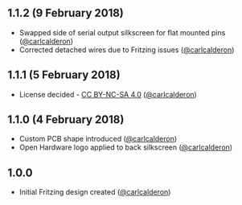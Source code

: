 ## 1.1.2 (9 February 2018)

* Swapped side of serial output silkscreen for flat mounted pins ([@carlcalderon](https://github.com/carlcalderon))
* Corrected detached wires due to Fritzing issues ([@carlcalderon](https://github.com/carlcalderon))

## 1.1.1 (5 February 2018)

* License decided - [CC BY-NC-SA 4.0](https://creativecommons.org/licenses/by-nc-sa/4.0/) ([@carlcalderon](https://github.com/carlcalderon))

## 1.1.0 (4 February 2018)

* Custom PCB shape introduced ([@carlcalderon](https://github.com/carlcalderon))
* Open Hardware logo applied to back silkscreen ([@carlcalderon](https://github.com/carlcalderon))

## 1.0.0

* Initial Fritzing design created ([@carlcalderon](https://github.com/carlcalderon))